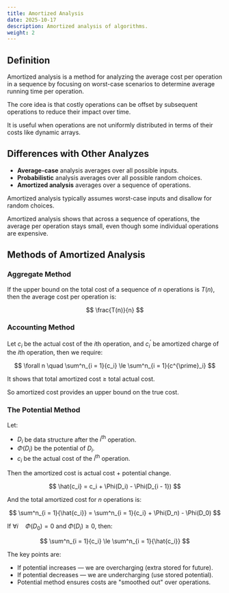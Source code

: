 ```yaml
---
title: Amortized Analysis
date: 2025-10-17
description: Amortized analysis of algorithms.
weight: 2
---
```


## Definition

Amortized analysis is a method for analyzing the average cost per operation in a sequence by focusing on worst-case scenarios to determine average running time per operation.

The core idea is that costly operations can be offset by subsequent operations to reduce their impact over time.

It is useful when operations are not uniformly distributed in terms of their costs like dynamic arrays.

## Differences with Other Analyzes

- **Average-case** analysis averages over all possible inputs.
- **Probabilistic** analysis averages over all possible random choices.
- **Amortized analysis** averages over a sequence of operations.

Amortized analysis typically assumes worst-case inputs and disallow for random choices.

Amortized analysis shows that across a sequence of operations, the average per operation stays small, even though some individual operations are expensive.

## Methods of Amortized Analysis

### Aggregate Method

If the upper bound on the total cost of a sequence of $n$ operations is $T(n)$, then the average cost per operation is:

$$
\frac{T(n)}{n}
$$

### Accounting Method

Let $c_i$ be the actual cost of the $i\text{th}$ operation, and $c^{\prime}_i$ be amortized charge of the $i\text{th}$ operation, then we require:

$$
\forall n \quad \sum^n_{i = 1}{c_i} \le \sum^n_{i = 1}{c^{\prime}_i}
$$

It shows that total amortized cost $\ge$ total actual cost.

So amortized cost provides an upper bound on the true cost.

### The Potential Method

Let:

- $D_i$ be data structure after the $i^{\text{th}}$ operation.
- $\Phi(D_i)$ be the potential of $D_i$.
- $c_i$ be the actual cost of the $i^{\text{th}}$ operation.

Then the amortized cost is actual cost + potential change.

$$
\hat{c_i} = c_i + \Phi(D_i) - \Phi(D_{i - 1})
$$

And the total amortized cost for $n$ operations is:

$$
\sum^n_{i = 1}{\hat{c_i}} = \sum^n_{i = 1}{c_i} + \Phi(D_n) - \Phi(D_0)
$$

If $\forall i \quad \Phi(D_0) = 0$ and $\Phi(D_i) \ge 0$, then:

$$
\sum^n_{i = 1}{c_i} \le \sum^n_{i = 1}{\hat{c_i}}
$$

The key points are:

- If potential increases — we are overcharging (extra stored for future).
- If potential decreases — we are undercharging (use stored potential).
- Potential method ensures costs are "smoothed out" over operations.
